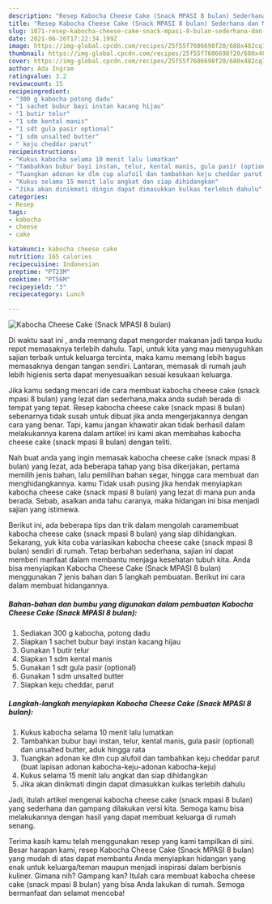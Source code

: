 ```yaml
---
description: "Resep Kabocha Cheese Cake (Snack MPASI 8 bulan) Sederhana dan Mudah Dibuat"
title: "Resep Kabocha Cheese Cake (Snack MPASI 8 bulan) Sederhana dan Mudah Dibuat"
slug: 1071-resep-kabocha-cheese-cake-snack-mpasi-8-bulan-sederhana-dan-mudah-dibuat
date: 2021-06-26T17:22:34.199Z
image: https://img-global.cpcdn.com/recipes/25f55f7606698f20/680x482cq70/kabocha-cheese-cake-snack-mpasi-8-bulan-foto-resep-utama.jpg
thumbnail: https://img-global.cpcdn.com/recipes/25f55f7606698f20/680x482cq70/kabocha-cheese-cake-snack-mpasi-8-bulan-foto-resep-utama.jpg
cover: https://img-global.cpcdn.com/recipes/25f55f7606698f20/680x482cq70/kabocha-cheese-cake-snack-mpasi-8-bulan-foto-resep-utama.jpg
author: Ada Ingram
ratingvalue: 3.2
reviewcount: 15
recipeingredient:
- "300 g kabocha potong dadu"
- "1 sachet bubur bayi instan kacang hijau"
- "1 butir telur"
- "1 sdm kental manis"
- "1 sdt gula pasir optional"
- "1 sdm unsalted butter"
- " keju cheddar parut"
recipeinstructions:
- "Kukus kabocha selama 10 menit lalu lumatkan"
- "Tambahkan bubur bayi instan, telur, kental manis, gula pasir (optional) dan unsalted butter, aduk hingga rata"
- "Tuangkan adonan ke dlm cup alufoil dan tambahkan keju cheddar parut (buat lapisan adonan kabocha-keju-adonan kabocha-keju)"
- "Kukus selama 15 menit lalu angkat dan siap dihidangkan"
- "Jika akan dinikmati dingin dapat dimasukkan kulkas terlebih dahulu"
categories:
- Resep
tags:
- kabocha
- cheese
- cake

katakunci: kabocha cheese cake 
nutrition: 165 calories
recipecuisine: Indonesian
preptime: "PT23M"
cooktime: "PT56M"
recipeyield: "3"
recipecategory: Lunch

---
```



![Kabocha Cheese Cake (Snack MPASI 8 bulan)](https://img-global.cpcdn.com/recipes/25f55f7606698f20/680x482cq70/kabocha-cheese-cake-snack-mpasi-8-bulan-foto-resep-utama.jpg)

Di waktu  saat ini , anda memang dapat mengorder makanan jadi tanpa kudu repot memasaknya terlebih dahulu. Tapi, untuk kita yang mau menyuguhkan sajian terbaik untuk keluarga tercinta, maka kamu memang lebih bagus memasaknya dengan tangan sendiri. Lantaran, memasak di rumah jauh lebih higienis serta dapat menyesuaikan sesuai kesukaan keluarga.

Jika kamu sedang mencari ide cara membuat kabocha cheese cake (snack mpasi 8 bulan) yang lezat dan sederhana,maka anda sudah berada di tempat yang tepat. Resep kabocha cheese cake (snack mpasi 8 bulan)  sebenarnya tidak susah untuk dibuat jika anda mengerjakannya dengan cara yang benar. Tapi, kamu jangan khawatir akan tidak berhasil dalam melakukannya 
karena dalam artikel ini kami akan membahas kabocha cheese cake (snack mpasi 8 bulan) dengan teliti.  



Nah buat anda yang ingin memasak kabocha cheese cake (snack mpasi 8 bulan) yang lezat, ada beberapa tahap yang bisa dikerjakan, pertama memilih jenis bahan, lalu pemilihan bahan segar, hingga cara membuat dan menghidangkannya. kamu Tidak usah pusing jika hendak menyiapkan kabocha cheese cake (snack mpasi 8 bulan) yang lezat di mana pun anda berada. Sebab, asalkan anda  tahu caranya, maka hidangan ini bisa menjadi sajian yang istimewa.

Berikut ini, ada beberapa tips dan trik dalam mengolah caramembuat kabocha cheese cake (snack mpasi 8 bulan) yang siap dihidangkan. Sekarang, yuk kita coba variasikan kabocha cheese cake (snack mpasi 8 bulan) sendiri di rumah. Tetap berbahan sederhana, sajian ini dapat memberi manfaat dalam membantu menjaga kesehatan tubuh kita. Anda bisa menyiapkan Kabocha Cheese Cake (Snack MPASI 8 bulan) menggunakan 7 jenis bahan dan 5 langkah pembuatan. Berikut ini cara dalam membuat hidangannya.

<!--inarticleads1-->

##### Bahan-bahan dan bumbu yang digunakan dalam pembuatan Kabocha Cheese Cake (Snack MPASI 8 bulan):

1. Sediakan 300 g kabocha, potong dadu
1. Siapkan 1 sachet bubur bayi instan kacang hijau
1. Gunakan 1 butir telur
1. Siapkan 1 sdm kental manis
1. Gunakan 1 sdt gula pasir (optional)
1. Gunakan 1 sdm unsalted butter
1. Siapkan  keju cheddar, parut




<!--inarticleads2-->

##### Langkah-langkah menyiapkan Kabocha Cheese Cake (Snack MPASI 8 bulan):

1. Kukus kabocha selama 10 menit lalu lumatkan
1. Tambahkan bubur bayi instan, telur, kental manis, gula pasir (optional) dan unsalted butter, aduk hingga rata
1. Tuangkan adonan ke dlm cup alufoil dan tambahkan keju cheddar parut (buat lapisan adonan kabocha-keju-adonan kabocha-keju)
1. Kukus selama 15 menit lalu angkat dan siap dihidangkan
1. Jika akan dinikmati dingin dapat dimasukkan kulkas terlebih dahulu




Jadi, itulah artikel mengenai  kabocha cheese cake (snack mpasi 8 bulan)  yang sederhana dan gampang dilakukan versi kita. Semoga kamu bisa melakukannya dengan hasil yang dapat membuat keluarga di rumah senang. 

Terima kasih kamu telah menggunakan resep yang kami tampilkan di sini. Besar harapan kami, resep  Kabocha Cheese Cake (Snack MPASI 8 bulan) yang mudah di atas dapat membantu Anda menyiapkan hidangan yang enak untuk keluarga/teman maupun menjadi inspirasi dalam berbisnis kuliner. Gimana nih? Gampang kan? Itulah cara membuat kabocha cheese cake (snack mpasi 8 bulan) yang bisa Anda lakukan di rumah. Semoga bermanfaat dan selamat mencoba!


